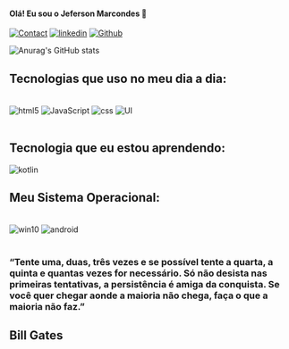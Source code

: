 

#### Olá! Eu sou o Jeferson Marcondes 🤝


[![Contact](https://img.shields.io/badge/Instagram-E4405F?style=for-the-badge&logo=instagram&logoColor=white)](https://www.instagram.com/jefersonmarcondess/)
[![linkedin](https://img.shields.io/badge/LinkedIn-0077B5?style=for-the-badge&logo=linkedin&logoColor=white)](https://www.linkedin.com/in/jefersonmarcondes/)
[![Github](https://img.shields.io/badge/GitHub-100000?style=for-the-badge&logo=github&logoColor=white)](https://github.com/JefersonMarcondes)

![Anurag's GitHub stats](https://github-readme-stats.vercel.app/api?username=JefersonMarcondes&show_icons=true&theme=)

## Tecnologias que uso no meu dia a dia:

<div style="display: incline_block"></br>

<img align="center" alt="html5" src="https://img.shields.io/badge/HTML5-E34F26?style=for-the-badge&logo=html5&logoColor=white" />

<img align="center" alt="JavaScript" src="https://img.shields.io/badge/JavaScript-F7DF1E?style=for-the-badge&logo=javascript&logoColor=black" />
  
<img align= "center" alt="css" src="https://img.shields.io/badge/CSS-239120?&style=for-the-badge&logo=css3&logoColor=white" />

<img align="center" alt="UI" src="https://img.shields.io/badge/Material--UI-0081CB?style=for-the-badge&logo=material-ui&logoColor=white"/>
  



</div></br>

## Tecnologia que eu estou aprendendo:

![kotlin](https://img.shields.io/badge/Kotlin-0095D5?&style=for-the-badge&logo=kotlin&logoColor=white)

## Meu Sistema Operacional:

<div style="display: incline_block"><br>

<img align="center" alt="win10" src="https://img.shields.io/badge/Windows-0078D6?style=for-the-badge&logo=windows&logoColor=white" />

<img align="center" alt="android" src="https://img.shields.io/badge/Android-3DDC84?style=for-the-badge&logo=android&logoColor=white" />
</div> </br>




### “Tente uma, duas, três vezes e se possível tente a quarta, a quinta e quantas vezes for necessário. Só não desista nas primeiras tentativas, a persistência é amiga da conquista. Se você quer chegar aonde a maioria não chega, faça o que a maioria não faz.”  
## Bill Gates





